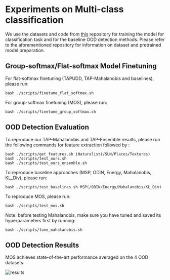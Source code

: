 # Experiments on Multi-class classification

We use the datasets and code from [this](https://github.com/deeplearning-wisc/large_scale_ood) repository for training the model for classification task and for the baseline OOD detection methods. Please refer to the aforementioned repository for information on dataset and pretrained model preparation.

## Group-softmax/Flat-softmax Model Finetuning

For flat-softmax finetuning (TAPUDD, TAP-Mahalanobis and baselines), please run:

```
bash ./scripts/finetune_flat_softmax.sh
```

For group-softmax finetuning (MOS), please run:

```
bash ./scripts/finetune_group_softmax.sh
```


## OOD Detection Evaluation

To reproduce our TAP-Mahalanobis and TAP-Ensemble results, please run the following commands for feature extraction followed by :
```
bash ./scripts/get_features.sh iNaturalist(/SUN/Places/Textures)
bash ./scripts/test_ours.sh 
bash ./scripts/test_ours_ensemble.sh 
```

To reproduce baseline approaches (MSP, ODIN, Energy, Mahalanobis, KL_Div), please run:
```
bash ./scripts/test_baselines.sh MSP(/ODIN/Energy/Mahalanobis/KL_Div) 
```

To reproduce MOS, please run:
```
bash ./scripts/test_mos.sh
```

Note: before testing Mahalanobis, make sure you have tuned and saved its hyperparameters first by running:
```
bash ./scripts/tune_mahalanobis.sh
```

## OOD Detection Results

MOS achieves state-of-the-art performance averaged on the 4 OOD datasets.

![results](figs/multi_class.png)
